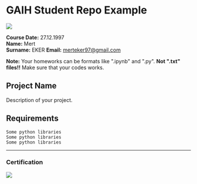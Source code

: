 # GAIH Student Repo Example
![](img/logo.png)

**Course Date:** 27.12.1997  
**Name:** Mert  
**Surname:** EKER 
**Email:** merteker97@gmail.com  

**Note:** Your homeworks can be formats like ".ipynb" and ".py". **Not ".txt" files!!** Make sure that your codes works.  

## Project Name
Description of your project.

## Requirements
```
Some python libraries
Some python libraries
Some python libraries
```
---

### Certification
![](img/certificate_ex.png)

